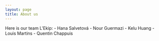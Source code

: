 ```yaml
---
layout: page
title: About us
---
```

Here is our team L'Ekip:
    - Hana Salvetová
    - Nour Guermazi
    - Kelu Huang
    - Louis Martins
    - Quentin Chappuis